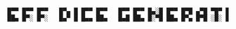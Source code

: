 <pre>

█▀▀ █▀▀ █▀▀   █▀▄ █ █▀▀ █▀▀   █▀▀ █▀▀ █▄░█ █▀▀ █▀█ ▄▀█ ▀█▀ █▀▀ █▀▄   █▀█ ▄▀█ █▀ █▀ █▀█ █░█ █▀█ ▄▀█ █▀ █▀▀ █▀
██▄ █▀░ █▀░   █▄▀ █ █▄▄ ██▄   █▄█ ██▄ █░▀█ ██▄ █▀▄ █▀█ ░█░ ██▄ █▄▀   █▀▀ █▀█ ▄█ ▄█ █▀▀ █▀█ █▀▄ █▀█ ▄█ ██▄ ▄█

</pre>
